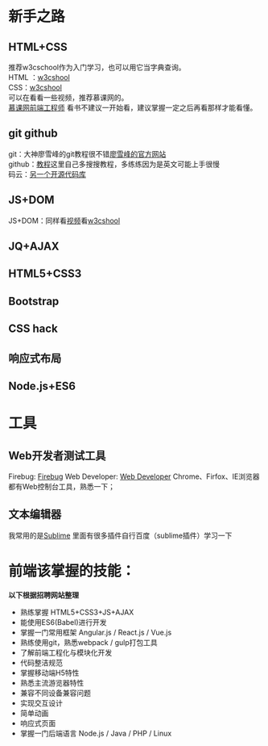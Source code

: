 # 新手之路
## HTML+CSS
推荐w3cschool作为入门学习，也可以用它当字典查询。  
HTML ：[w3cshool](http://www.w3cschool.cn/html/)  
CSS：[w3cshool](http://www.w3cschool.cn/css/)  
可以在看看一些视频，推荐慕课网的。  
[慕课网前端工程师](http://www.imooc.com/course/programdetail/pid/32)
看书不建议一开始看，建议掌握一定之后再看那样才能看懂。
## git github
git：大神廖雪峰的git教程很不错[廖雪峰的官方网站](http://www.liaoxuefeng.com/wiki/0013739516305929606dd18361248578c67b8067c8c017b000)  
github：[教程](http://www.runoob.com/w3cnote/git-guide.html)这里自己多搜搜教程，多练练因为是英文可能上手很慢  
码云：[另一个开源代码库](https://git.oschina.net/)
## JS+DOM
JS+DOM：同样看[视频](http://www.imooc.com/course/programdetail/pid/32)看[w3cshool](http://www.w3cschool.cn/javascript/ )
## JQ+AJAX
## HTML5+CSS3
## Bootstrap
## CSS hack
## 响应式布局
## Node.js+ES6
# 工具
## Web开发者测试工具
Firebug: [Firebug](http://getfirebug.com/)
Web Developer: [Web Developer](http://chrispederick.com/work/web-developer/)
Chrome、Firfox、IE浏览器都有Web控制台工具，熟悉一下；
## 文本编辑器
我常用的是[Sublime](http://www.sublimetext.com/)
里面有很多插件自行百度（sublime插件）学习一下

# 前端该掌握的技能：
**以下根据招聘网站整理**
- 熟练掌握 HTML5+CSS3+JS+AJAX
- 能使用ES6(Babel)进行开发
- 掌握一门常用框架 Angular.js / React.js / Vue.js
- 熟练使用git，熟悉webpack / gulp打包工具
- 了解前端工程化与模块化开发
- 代码整洁规范
- 掌握移动端H5特性
- 熟悉主流游览器特性
- 兼容不同设备兼容问题
- 实现交互设计
- 简单动画
- 响应式页面
- 掌握一门后端语言 Node.js / Java / PHP / Linux
